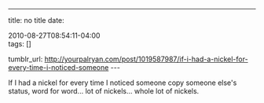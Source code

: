 ---
title: no title
date:

 2010-08-27T08:54:11-04:00  
tags:  []

tumblr_url:
http://yourpalryan.com/post/1019587987/if-i-had-a-nickel-for-every-time-i-noticed-someone
\-\--

If I had a nickel for every time I noticed someone copy someone else's
status, word for word... lot of nickels... whole lot of nickels.
